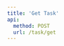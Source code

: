 ```yaml
---
title: 'Get Task'
api:
  method: POST
  url: /task/get
---
```


<Params
	:body="body"
	:results="results"
/>

<script setup>
import body from './body.json'
import results from './results.json'
</script>
